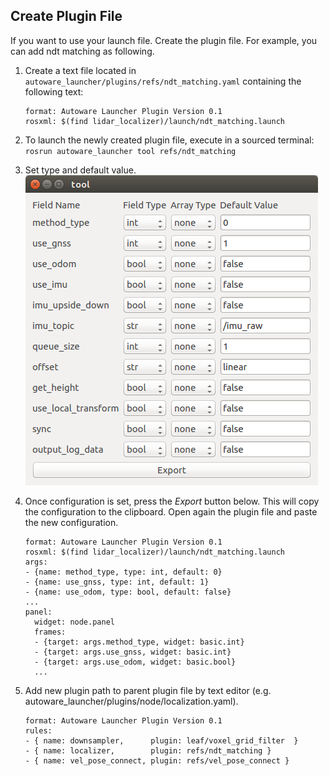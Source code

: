 
## Create Plugin File

If you want to use your launch file. Create the plugin file. For example, you can add ndt matching as following.<br>

1. Create a text file located in `autoware_launcher/plugins/refs/ndt_matching.yaml` containing the following text:<br>

    ```
    format: Autoware Launcher Plugin Version 0.1
    rosxml: $(find lidar_localizer)/launch/ndt_matching.launch
    ```

1. To launch the newly created plugin file, execute in a sourced terminal:<br>
    `rosrun autoware_launcher tool refs/ndt_matching`

1. Set type and default value.<br>
    ![plugin_tool](./plugin_tool.png)

1. Once configuration is set, press the *Export* button below. This will copy the configuration to the clipboard. Open again the plugin file and paste the new configuration.<br>

    ```
    format: Autoware Launcher Plugin Version 0.1
    rosxml: $(find lidar_localizer)/launch/ndt_matching.launch
    args:
    - {name: method_type, type: int, default: 0}
    - {name: use_gnss, type: int, default: 1}
    - {name: use_odom, type: bool, default: false}
    ...
    panel:
      widget: node.panel
      frames:
      - {target: args.method_type, widget: basic.int}
      - {target: args.use_gnss, widget: basic.int}
      - {target: args.use_odom, widget: basic.bool}
      ...
    ```

1. Add new plugin path to parent plugin file by text editor (e.g. autoware_launcher/plugins/node/localization.yaml).

    ```
    format: Autoware Launcher Plugin Version 0.1
    rules:
    - { name: downsampler,      plugin: leaf/voxel_grid_filter  }
    - { name: localizer,        plugin: refs/ndt_matching }
    - { name: vel_pose_connect, plugin: refs/vel_pose_connect }
    ```
